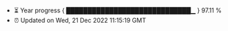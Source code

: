- ⏳ Year progress { █████████████████████████████▁ } 97.11 %
- ⏰ Updated on Wed, 21 Dec 2022 11:15:19 GMT

